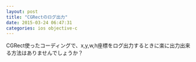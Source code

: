 ```yaml
---
layout: post
title: "CGRectのログ出力"
date: 2015-03-24 06:47:31
categories: ios objective-c
---
```

<p>CGRect使ったコーディングで、x,y,w,h座標をログ出力するときに楽に出力出来る方法はありませんでしょうか？</p>
